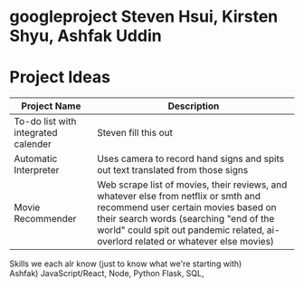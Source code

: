 # googleproject Steven Hsui, Kirsten Shyu, Ashfak Uddin

# Project Ideas

Project Name | Description
------------ | -------------
To-do list with integrated calender | Steven fill this out
Automatic Interpreter | Uses camera to record hand signs and spits out text translated from those signs
Movie Recommender | Web scrape list of movies, their reviews, and whatever else from netflix or smth and recommend user certain movies based on their search words (searching "end of the world" could spit out pandemic related, ai-overlord related or whatever else movies)





Skills we each alr know (just to know what we're starting with) <br>
Ashfak) JavaScript/React, Node, Python Flask, SQL, 



